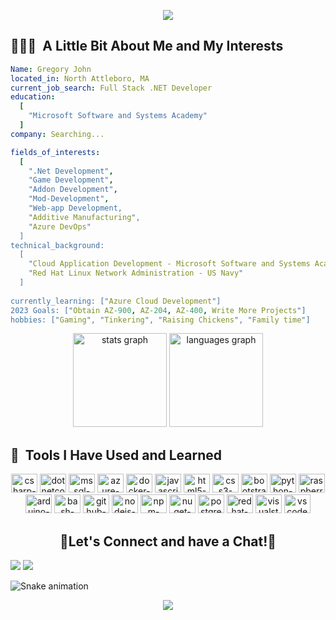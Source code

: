 <p align = "center">
  <img src = "https://capsule-render.vercel.app/api?type=waving&color=gradient&height=200&section=header&text=Welcome%20to%20my%20GitHub%20Page!&fontSize=55&animation=twinkling"/>
</p>

<h2> 👨🏻‍💻 &nbsp;A Little Bit About Me and My Interests</h2>

```yaml
Name: Gregory John
located_in: North Attleboro, MA
current_job_search: Full Stack .NET Developer
education:
  [
    "Microsoft Software and Systems Academy"
  ]
company: Searching...

fields_of_interests:
  [
    ".Net Development",
    "Game Development",
    "Addon Development",
    "Mod-Development",
    "Web-app Development,
    "Additive Manufacturing",
    "Azure DevOps"
  ]
technical_background:
  [
    "Cloud Application Development - Microsoft Software and Systems Academy",
    "Red Hat Linux Network Administration - US Navy"
  ]
  
currently_learning: ["Azure Cloud Development"]
2023 Goals: ["Obtain AZ-900, AZ-204, AZ-400, Write More Projects"]
hobbies: ["Gaming", "Tinkering", "Raising Chickens", "Family time"]
```

<div align="center">
  <img src="https://github-readme-stats.vercel.app/api?hide_title=false&hide_rank=false&show_icons=true&include_all_commits=true&count_private=true&disable_animations=false&theme=discord_old_blurple&locale=en&hide_border=true&username=GregLJ" height="150" alt="stats graph"  />
  <img src="https://github-readme-stats.vercel.app/api/top-langs?locale=en&hide_title=false&layout=compact&card_width=320&langs_count=5&theme=discord_old_blurple&hide_border=false&username=GregLJ" height="150" alt="languages graph"  />
</div>

<h2> 🚀 &nbsp;Tools I Have Used and Learned</h2>
<div align="center">
  <img src="https://cdn.jsdelivr.net/gh/devicons/devicon/icons/csharp/csharp-original.svg" height="30" width="42" alt="csharp-logo"/>
  <img src="https://cdn.jsdelivr.net/gh/devicons/devicon/icons/dotnetcore/dotnetcore-original.svg" height="30" width="42" alt="dotnetcore-logo"/>
  <img src="https://cdn.jsdelivr.net/gh/devicons/devicon/icons/microsoftsqlserver/microsoftsqlserver-plain.svg" height="30" width="42" alt="mssql-logo"/>
  <img src="https://cdn.jsdelivr.net/gh/devicons/devicon/icons/azure/azure-original.svg" height="30" width="42" alt="azure-logo"/>
  <img src="https://cdn.jsdelivr.net/gh/devicons/devicon/icons/docker/docker-original.svg" height="30" width="42" alt="docker-logo"/>
  <img src="https://cdn.jsdelivr.net/gh/devicons/devicon/icons/javascript/javascript-original.svg" height="30" width="42" alt="javascript logo"/>
  <img src="https://cdn.jsdelivr.net/gh/devicons/devicon/icons/html5/html5-original.svg" height="30" width="42" alt="html5-logo"/>
  <img src="https://cdn.jsdelivr.net/gh/devicons/devicon/icons/css3/css3-original.svg" height="30" width="42" alt="css3-logo"/>
  <img src="https://cdn.jsdelivr.net/gh/devicons/devicon/icons/bootstrap/bootstrap-original.svg" height="30" width="42" alt="bootstrap-logo"/>
  <img src="https://cdn.jsdelivr.net/gh/devicons/devicon/icons/python/python-original.svg" height="30" width="42" alt="python-logo"/>
  <img src="https://cdn.jsdelivr.net/gh/devicons/devicon/icons/raspberrypi/raspberrypi-original.svg" height="30" width="42" alt="raspberrypi-logo"/>
  <img src="https://cdn.jsdelivr.net/gh/devicons/devicon/icons/arduino/arduino-original.svg" height="30" width="42" alt="arduino-logo"/>
  <img src="https://cdn.jsdelivr.net/gh/devicons/devicon/icons/bash/bash-original.svg" height="30" width="42" alt="bash-logo"/>
  <img src="https://cdn.jsdelivr.net/gh/devicons/devicon/icons/github/github-original.svg" height="30" width="42" alt="github-logo"/>
  <img src="https://cdn.jsdelivr.net/gh/devicons/devicon/icons/nodejs/nodejs-original.svg" height="30" width="42" alt="nodejs-logo"/>
  <img src="https://cdn.jsdelivr.net/gh/devicons/devicon/icons/npm/npm-original-wordmark.svg" height="30" width="42" alt="npm-logo"/>
  <img src="https://cdn.jsdelivr.net/gh/devicons/devicon/icons/nuget/nuget-original.svg" height="30" width="42" alt="nuget-logo"/>
  <img src="https://cdn.jsdelivr.net/gh/devicons/devicon/icons/postgresql/postgresql-original.svg" height="30" width="42" alt="postgresql-logo"/>
  <img src="https://cdn.jsdelivr.net/gh/devicons/devicon/icons/redhat/redhat-original-wordmark.svg" height="30" width="42" alt="redhat-logo"/>
  <img src="https://cdn.jsdelivr.net/gh/devicons/devicon/icons/visualstudio/visualstudio-plain.svg" height="30" width="42" alt="visualstudio-logo"/>
  <img src="https://cdn.jsdelivr.net/gh/devicons/devicon/icons/vscode/vscode-original.svg" height="30" width="42" alt="vscode-logo"/>
</div>

###

<div> 
  <h2 align="center">💬Let's Connect and have a Chat!💬</h2>
  <a href="https://www.linkedin.com/in/gregory-l-john" target="_blank"><img src="https://img.shields.io/badge/-LinkedIn-%230077B5?style=for-the-badge&logo=linkedin&logoColor=white" target="_blank"></a> 
  <a href = "mailto: gregory.l.john@outlook.com"><img src="https://img.shields.io/badge/-Outlook-%23333?style=for-the-badge&logo=microsoftoutlook&logoColor=white" target="_blank"></a>
</div>

![Snake animation](https://github.com/GregLJ/GregLJ/blob/output/github-contribution-grid-snake.svg)

 <div align="center">
  <img src="https://capsule-render.vercel.app/api?type=waving&color=gradient&height=100&section=footer"/>
</div>


